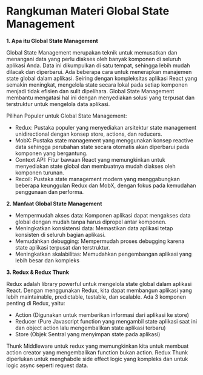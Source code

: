 # Rangkuman Materi Global State Management

**1. Apa itu Global State Management**

Global State Management merupakan teknik untuk memusatkan dan menangani data yang perlu diakses oleh banyak komponen di seluruh aplikasi Anda. Data ini dikumpulkan di satu tempat, sehingga lebih mudah dilacak dan diperbarui. Ada beberapa cara untuk menerapkan manajemen state global dalam aplikasi. Seiring dengan kompleksitas aplikasi React yang semakin meningkat, mengelola state secara lokal pada setiap komponen menjadi tidak efisien dan sulit dipelihara. Global State Management membantu mengatasi hal ini dengan menyediakan solusi yang terpusat dan terstruktur untuk mengelola data aplikasi.

Pilihan Populer untuk Global State Management:

- Redux: Pustaka populer yang menyediakan arsitektur state management unidirectional dengan konsep store, actions, dan reducers.
- MobX: Pustaka state management yang menggunakan konsep reactive data sehingga perubahan state secara otomatis akan diperbarui pada komponen yang bergantung.
- Context API: Fitur bawaan React yang memungkinkan untuk menyediakan state global dan membuatnya mudah diakses oleh komponen turunan.
- Recoil: Pustaka state management modern yang menggabungkan beberapa keunggulan Redux dan MobX, dengan fokus pada kemudahan penggunaan dan performa.

**2. Manfaat Global State Management**

- Mempermudah akses data: Komponen aplikasi dapat mengakses data global dengan mudah tanpa harus dipropel antar komponen.
- Meningkatkan konsistensi data: Memastikan data aplikasi tetap konsisten di seluruh bagian aplikasi.
- Memudahkan debugging: Mempermudah proses debugging karena state aplikasi terpusat dan terstruktur.
- Meningkatkan skalabilitas: Memudahkan pengembangan aplikasi yang lebih besar dan kompleks

**3. Redux & Redux Thunk**

Redux adalah library powerful untuk mengelola state global dalam aplikasi React. Dengan menggunakan Redux, kita dapat membangun aplikasi yang lebih maintainable, predictable, testable, dan scalable. Ada 3 komponen penting di Redux, yaitu:
- Action (Digunakan untuk memberikan informasi dari aplikasi ke store)
- Reducer (Pure Javascript function yang mengambil state aplikasi saat ini dan object action lalu mengembalikan state aplikasi terbaru)
- Store (Objek Sentral yang menyimpan state pada aplikasi)


Thunk Middleware untuk redux yang memungkinkan kita untuk membuat action creator yang mengembalikan function bukan action. Redux Thunk diperlukan untuk menghabdle side effect logic yang kompleks dan untuk logic async seperti request data. 

